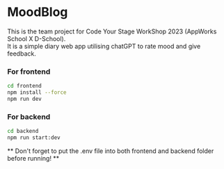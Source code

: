 # MoodBlog

This is the team project for Code Your Stage WorkShop 2023 (AppWorks School X D-School). \
It is a simple diary web app utilising chatGPT to rate mood and give feedback.

### For frontend
```bash
cd frontend
npm install --force
npm run dev
```

### For backend
```bash
cd backend
npm run start:dev
```


** Don't forget to put the .env file into both frontend and backend folder before running! **
